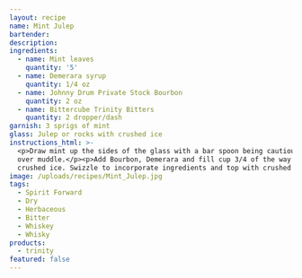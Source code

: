 ```yaml
---
layout: recipe
name: Mint Julep
bartender:
description:
ingredients:
  - name: Mint leaves
    quantity: '5'
  - name: Demerara syrup
    quantity: 1/4 oz
  - name: Johnny Drum Private Stock Bourbon
    quantity: 2 oz
  - name: Bittercube Trinity Bitters
    quantity: 2 dropper/dash
garnish: 3 sprigs of mint
glass: Julep or rocks with crushed ice
instructions_html: >-
  <p>Draw mint up the sides of the glass with a bar spoon being cautious not to
  over muddle.</p><p>Add Bourbon, Demerara and fill cup 3/4 of the way with
  crushed ice. Swizzle to incorporate ingredients and top with crushed ice.</p>
image: /uploads/recipes/Mint_Julep.jpg
tags:
  - Spirit Forward
  - Dry
  - Herbaceous
  - Bitter
  - Whiskey
  - Whisky
products:
  - trinity
featured: false
---
```



